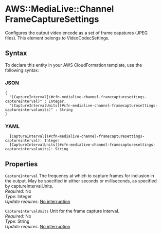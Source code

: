 # AWS::MediaLive::Channel FrameCaptureSettings<a name="aws-properties-medialive-channel-framecapturesettings"></a>

Configures the output video encode as a set of frame capatures \(JPEG files\)\. This element belongs to VideoCodecSettings\.

## Syntax<a name="aws-properties-medialive-channel-framecapturesettings-syntax"></a>

To declare this entity in your AWS CloudFormation template, use the following syntax:

### JSON<a name="aws-properties-medialive-channel-framecapturesettings-syntax.json"></a>

```
{
  "[CaptureInterval](#cfn-medialive-channel-framecapturesettings-captureinterval)" : Integer,
  "[CaptureIntervalUnits](#cfn-medialive-channel-framecapturesettings-captureintervalunits)" : String
}
```

### YAML<a name="aws-properties-medialive-channel-framecapturesettings-syntax.yaml"></a>

```
  [CaptureInterval](#cfn-medialive-channel-framecapturesettings-captureinterval): Integer
  [CaptureIntervalUnits](#cfn-medialive-channel-framecapturesettings-captureintervalunits): String
```

## Properties<a name="aws-properties-medialive-channel-framecapturesettings-properties"></a>

`CaptureInterval`  <a name="cfn-medialive-channel-framecapturesettings-captureinterval"></a>
The frequency at which to capture frames for inclusion in the output\. May be specified in either seconds or milliseconds, as specified by captureIntervalUnits\.  
*Required*: No  
*Type*: Integer  
*Update requires*: [No interruption](https://docs.aws.amazon.com/AWSCloudFormation/latest/UserGuide/using-cfn-updating-stacks-update-behaviors.html#update-no-interrupt)

`CaptureIntervalUnits`  <a name="cfn-medialive-channel-framecapturesettings-captureintervalunits"></a>
Unit for the frame capture interval\.  
*Required*: No  
*Type*: String  
*Update requires*: [No interruption](https://docs.aws.amazon.com/AWSCloudFormation/latest/UserGuide/using-cfn-updating-stacks-update-behaviors.html#update-no-interrupt)
